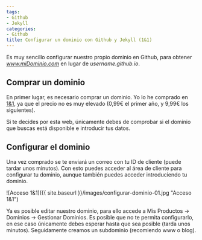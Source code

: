 ```yaml
---
tags:
- Github
- Jekyll
categories:
- Github
title: Configurar un dominio con Github y Jekyll (1&1)
---
```


Es muy sencillo configurar nuestro propio dominio en Github, para obtener *www.miDominio.com* en lugar de *username.github.io*.

## Comprar un dominio

En primer lugar, es necesario comprar un dominio. Yo lo he comprado en [1&1](https://www.1and1.es/ "www.1and1.es"), ya que el precio no es muy elevado (0,99€ el primer año, y 9,99€ los siguientes).

Si te decides por esta web, únicamente debes de comprobar si el dominio que buscas está disponible e introducir tus datos.

## Configurar el dominio

Una vez comprado se te enviará un correo con tu ID de cliente (puede tardar unos minutos). Con esto puedes acceder al área de cliente para configurar tu dominio, aunque también puedes acceder introduciendo tu dominio.

![Acceso 1&1]({{ site.baseurl }}/images/configurar-dominio-01.jpg "Acceso 1&1")

Ya es posible editar nuestro dominio, para ello accede a Mis Productos -> Dominios -> Gestionar Dominios. Es posible que no te permita configurarlo, en ese caso únicamente debes esperar hasta que sea posible (tarda unos minutos). Seguidamente creamos un subdominio (recomiendo www o blog).





